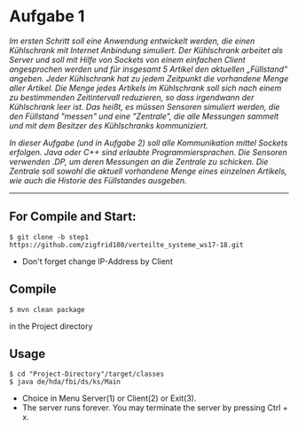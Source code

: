 # Aufgabe 1
_Im ersten Schritt soll eine Anwendung entwickelt werden, die einen Kühlschrank mit Internet Anbindung simuliert. 
Der Kühlschrank arbeitet als Server und soll mit Hilfe von Sockets von einem einfachen Client angesprochen werden 
und für insgesamt 5 Artikel den aktuellen „Füllstand“ angeben. Jeder Kühlschrank hat zu jedem Zeitpunkt 
die vorhandene Menge aller Artikel. Die Menge jedes Artikels im Kühlschrank soll sich nach einem zu bestimmenden Zeitintervall reduzieren,
so dass irgendwann der Kühlschrank leer ist. Das heißt, es müssen Sensoren simuliert werden, die den Füllstand "messen" 
und eine "Zentrale", die alle Messungen sammelt und mit dem Besitzer des Kühlschranks kommuniziert._

*In dieser Aufgabe (und in Aufgabe 2) soll alle Kommunikation mittel Sockets erfolgen. Java oder C++ sind erlaubte Programmiersprachen.*
*Die Sensoren verwenden .DP, um deren Messungen an die Zentrale zu schicken. Die Zentrale soll sowohl 
die aktuell vorhandene Menge eines einzelnen Artikels, wie auch die Historie des Füllstandes ausgeben.*

----------------------------------------------------------------------------------

## For Compile and Start: 

```
$ git clone -b step1 https://github.com/zigfrid100/verteilte_systeme_ws17-18.git
```
* Don't forget change IP-Address by Client 

## Compile
```
$ mvn clean package 
```
in the Project directory
## Usage
```
$ cd "Project-Directory"/target/classes 
$ java de/hda/fbi/ds/ks/Main
```
* Choice in Menu Server(1) or Client(2) or Exit(3).
* The server runs forever. You may terminate the server by pressing Ctrl + x. 
